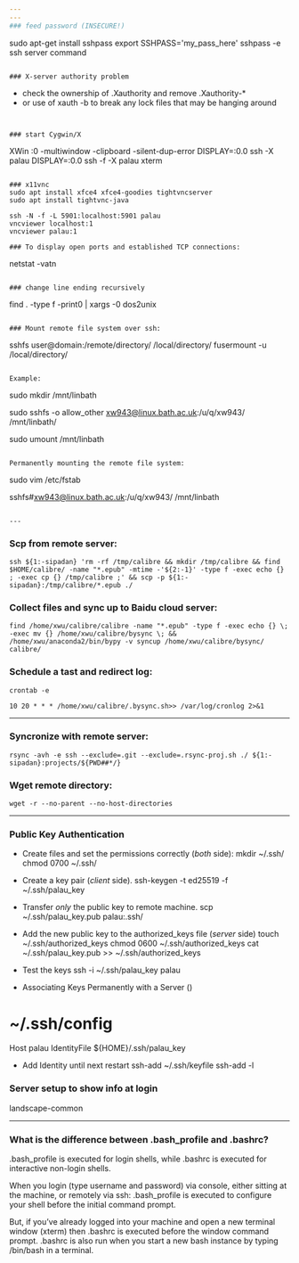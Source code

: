 ```yaml
---
---
### feed password (INSECURE!)
```
sudo apt-get install sshpass
export SSHPASS='my_pass_here'
sshpass -e ssh server command
```

### X-server authority problem
```
-   check the ownership of .Xauthority and remove .Xauthority-*
-   or use of xauth -b to break any lock files that may be hanging around
```


### start Cygwin/X
```
XWin :0 -multiwindow -clipboard -silent-dup-error
DISPLAY=:0.0 ssh -X palau
DISPLAY=:0.0 ssh -f -X palau xterm
```

### x11vnc
sudo apt install xfce4 xfce4-goodies tightvncserver
sudo apt install tightvnc-java

ssh -N -f -L 5901:localhost:5901 palau
vncviewer localhost:1
vncviewer palau:1

### To display open ports and established TCP connections:
```
netstat -vatn
```

### change line ending recursively

```
find . -type f -print0 | xargs -0 dos2unix
```

### Mount remote file system over ssh:

```
sshfs user@domain:/remote/directory/ /local/directory/
fusermount -u /local/directory/
```

Example:

```
sudo mkdir /mnt/linbath

sudo sshfs -o allow_other xw943@linux.bath.ac.uk:/u/q/xw943/ /mnt/linbath/

sudo umount /mnt/linbath
```

Permanently mounting the remote file system:

```
sudo vim /etc/fstab

sshfs#xw943@linux.bath.ac.uk:/u/q/xw943/ /mnt/linbath
```

---
```


### Scp from remote server:

```
ssh ${1:-sipadan} 'rm -rf /tmp/calibre && mkdir /tmp/calibre && find $HOME/calibre/ -name "*.epub" -mtime -'${2:-1}' -type f -exec echo {} ; -exec cp {} /tmp/calibre ;' && scp -p ${1:-sipadan}:/tmp/calibre/*.epub ./
```

### Collect files and sync up to Baidu cloud server:

```
find /home/xwu/calibre/calibre -name "*.epub" -type f -exec echo {} \; -exec mv {} /home/xwu/calibre/bysync \; && /home/xwu/anaconda2/bin/bypy -v syncup /home/xwu/calibre/bysync/ calibre/
```

### Schedule a tast and redirect log:

```
crontab -e

10 20 * * * /home/xwu/calibre/.bysync.sh>> /var/log/cronlog 2>&1
```

---

### Syncronize with remote server:

```
rsync -avh -e ssh --exclude=.git --exclude=.rsync-proj.sh ./ ${1:-sipadan}:projects/${PWD##*/}
```

### Wget remote directory:

```
wget -r --no-parent --no-host-directories
```

---

### Public Key Authentication
-   Create files and set the permissions correctly (*both* side):
mkdir ~/.ssh/
chmod 0700 ~/.ssh/

-   Create a key pair (*client* side).
ssh-keygen -t ed25519 -f ~/.ssh/palau_key

-   Transfer *only* the public key to remote machine.
scp ~/.ssh/palau_key.pub palau:.ssh/

-   Add the new public key to the authorized_keys file (*server* side)
touch ~/.ssh/authorized_keys
chmod 0600 ~/.ssh/authorized_keys
cat ~/.ssh/palau_key.pub >> ~/.ssh/authorized_keys

-   Test the keys
ssh -i ~/.ssh/palau_key palau

-   Associating Keys Permanently with a Server ()
# ~/.ssh/config
Host palau
	IdentityFile ${HOME}/.ssh/palau_key

-   Add Identity until next restart
ssh-add ~/.ssh/keyfile
ssh-add -l

### Server setup to show info at login
landscape-common


---
### What is the difference between .bash_profile and .bashrc?
.bash_profile is executed for login shells, while .bashrc is executed for interactive non-login shells.

When you login (type username and password) via console, either sitting at the machine, or remotely via ssh: .bash_profile is executed to configure your shell before the initial command prompt.

But, if you’ve already logged into your machine and open a new terminal window (xterm) then .bashrc is executed before the window command prompt. .bashrc is also run when you start a new bash instance by typing /bin/bash in a terminal.
